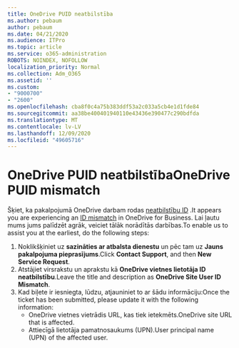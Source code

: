 ```yaml
---
title: OneDrive PUID neatbilstība
ms.author: pebaum
author: pebaum
ms.date: 04/21/2020
ms.audience: ITPro
ms.topic: article
ms.service: o365-administration
ROBOTS: NOINDEX, NOFOLLOW
localization_priority: Normal
ms.collection: Adm_O365
ms.assetid: ''
ms.custom:
- "9000700"
- "2600"
ms.openlocfilehash: cba8f0c4a75b383ddf53a2c033a5cb4e1d1fde84
ms.sourcegitcommit: aa38be400401940110e43436e390477c290bdfda
ms.translationtype: MT
ms.contentlocale: lv-LV
ms.lasthandoff: 12/09/2020
ms.locfileid: "49605716"
---
```

# <a name="onedrive-puid-mismatch"></a><span data-ttu-id="b5ca5-102">OneDrive PUID neatbilstība</span><span class="sxs-lookup"><span data-stu-id="b5ca5-102">OneDrive PUID mismatch</span></span>

<span data-ttu-id="b5ca5-103">Šķiet, ka pakalpojumā OneDrive darbam rodas [neatbilstību ID](https://docs.microsoft.com/sharepoint/troubleshoot/administration/access-denied-or-need-permission-error-sharepoint-online-or-onedrive-for-business#when-accessing-a-onedrive-site) .</span><span class="sxs-lookup"><span data-stu-id="b5ca5-103">It appears you are experiencing an [ID mismatch](https://docs.microsoft.com/sharepoint/troubleshoot/administration/access-denied-or-need-permission-error-sharepoint-online-or-onedrive-for-business#when-accessing-a-onedrive-site) in OneDrive for Business.</span></span> <span data-ttu-id="b5ca5-104">Lai ļautu mums jums palīdzēt agrāk, veiciet tālāk norādītās darbības.</span><span class="sxs-lookup"><span data-stu-id="b5ca5-104">To enable us to assist you at the earliest, do the following steps:</span></span>

1. <span data-ttu-id="b5ca5-105">Noklikšķiniet uz  **sazināties ar atbalsta dienestu** un pēc tam uz  **Jauns pakalpojuma pieprasījums**.</span><span class="sxs-lookup"><span data-stu-id="b5ca5-105">Click  **Contact Support**, and then  **New Service Request**.</span></span>
2. <span data-ttu-id="b5ca5-106">Atstājiet virsrakstu un aprakstu kā  **OneDrive vietnes lietotāja ID neatbilstību**.</span><span class="sxs-lookup"><span data-stu-id="b5ca5-106">Leave the title and description as  **OneDrive Site User ID Mismatch**.</span></span>
3. <span data-ttu-id="b5ca5-107">Kad biļete ir iesniegta, lūdzu, atjauniniet to ar šādu informāciju:</span><span class="sxs-lookup"><span data-stu-id="b5ca5-107">Once the ticket has been submitted, please update it with the following information:</span></span>
    - <span data-ttu-id="b5ca5-108">OneDrive vietnes vietrādis URL, kas tiek ietekmēts.</span><span class="sxs-lookup"><span data-stu-id="b5ca5-108">OneDrive site URL that is affected.</span></span>
    - <span data-ttu-id="b5ca5-109">Attiecīgā lietotāja pamatnosaukums (UPN).</span><span class="sxs-lookup"><span data-stu-id="b5ca5-109">User principal name (UPN) of the affected user.</span></span>
